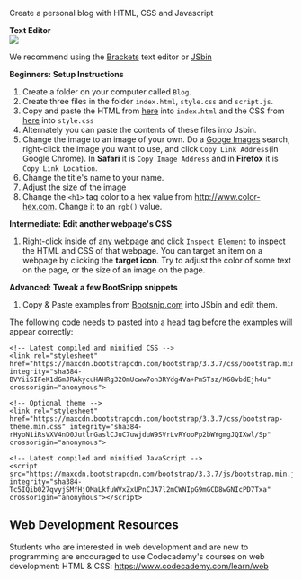 Create a personal blog with HTML, CSS and Javascript

**Text Editor**  
![](http://corlan.org/wp-content/uploads/2013/06/brackets.png)

We recommend using the [Brackets](http://brackets.io) text editor or [JSbin](http://jsbin.com/nurohudabe/edit?html,css,output)

**Beginners: Setup Instructions**

1. Create a folder on your computer called `Blog`.
2. Create three files in the folder `index.html`, `style.css` and `script.js`.
3. Copy and paste the HTML from [here](https://github.com/TutorialDoctor/Programming-Language-Tutorials/blob/master/Web%20Development/projects/Blog/index.html) into `index.html` and the CSS from 
[here](https://github.com/TutorialDoctor/Programming-Language-Tutorials/blob/master/Web%20Development/projects/Blog/style.css) into `style.css`
4. Alternately you can paste the contents of these files into Jsbin.
5. Change the image to an image of your own. Do a [Googe Images](https://images.google.com) search, right-click the image you want to use, and click `Copy Link Address`(in Google Chrome). In **Safari** it is `Copy Image Address` and in **Firefox** it is `Copy Link Location`.
6. Change the title's name to your name.
7. Adjust the size of the image
8. Change the `<h1>` tag color to a hex value from http://www.color-hex.com. Change it to an `rgb()` value.


**Intermediate: Edit another webpage's CSS**

1. Right-click inside of [any webpage](https://minecraft.net/en/) and click `Inspect Element` to inspect the HTML and CSS of that webpage. You can target an item on a webpage by clicking the **target icon**. Try to adjust the color of some text on the page, or the size of an image on the page.


**Advanced: Tweak a few BootSnipp snippets**

1. Copy & Paste examples from [Bootsnip.com](http://bootsnipp.com) into JSbin and edit them.

The following code needs to pasted into a head tag before the examples will appear correctly:
```
<!-- Latest compiled and minified CSS -->
<link rel="stylesheet" href="https://maxcdn.bootstrapcdn.com/bootstrap/3.3.7/css/bootstrap.min.css" integrity="sha384-BVYiiSIFeK1dGmJRAkycuHAHRg32OmUcww7on3RYdg4Va+PmSTsz/K68vbdEjh4u" crossorigin="anonymous">

<!-- Optional theme -->
<link rel="stylesheet" href="https://maxcdn.bootstrapcdn.com/bootstrap/3.3.7/css/bootstrap-theme.min.css" integrity="sha384-rHyoN1iRsVXV4nD0JutlnGaslCJuC7uwjduW9SVrLvRYooPp2bWYgmgJQIXwl/Sp" crossorigin="anonymous">

<!-- Latest compiled and minified JavaScript -->
<script src="https://maxcdn.bootstrapcdn.com/bootstrap/3.3.7/js/bootstrap.min.js" integrity="sha384-Tc5IQib027qvyjSMfHjOMaLkfuWVxZxUPnCJA7l2mCWNIpG9mGCD8wGNIcPD7Txa" crossorigin="anonymous"></script>
```

## Web Development Resources
Students who are interested in web development and are new to programming are encouraged to use Codecademy's courses on web development:
HTML & CSS: <https://www.codecademy.com/learn/web> 
